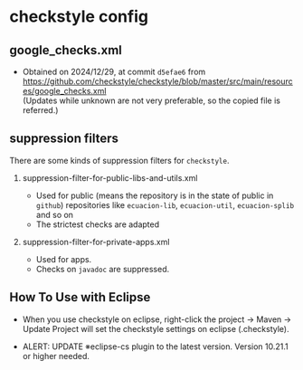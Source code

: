 # checkstyle config

## google_checks.xml

- Obtained on 2024/12/29, at commit `d5efae6` from https://github.com/checkstyle/checkstyle/blob/master/src/main/resources/google_checks.xml  
(Updates while unknown are not very preferable, so the copied file is referred.)




## suppression filters

There are some kinds of suppression filters for `checkstyle`.

1. suppression-filter-for-public-libs-and-utils.xml
    - Used for public (means the repository is in the state of public in `github`) repositories like `ecuacion-lib`, `ecuacion-util`, `ecuacion-splib` and so on
    - The strictest checks are adapted

1. suppression-filter-for-private-apps.xml
    - Used for apps.
    - Checks on `javadoc` are suppressed.

## How To Use with Eclipse

- When you use checkstyle on eclipse, right-click the project -> Maven -> Update Project will set the checkstyle settings on eclipse (.checkstyle).

- ALERT: UPDATE ※eclipse-cs plugin to the latest version. Version 10.21.1 or higher needed.
